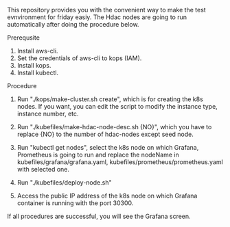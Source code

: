 This repository provides you with the convenient way to make the test evnvironment for friday easiy. 
The Hdac nodes are going to run automatically after doing the procedure below.

Prerequsite
1. Install aws-cli.
2. Set the credentials of aws-cli to kops (IAM).
3. Install kops.
4. Install kubectl.

Procedure
1. Run "./kops/make-cluster.sh create", which is for creating the k8s nodes. If you want, you can edit the script to modify the instance type, instance number, etc.

2. Run "./kubefiles/make-hdac-node-desc.sh {NO}", which you have to replace {NO} to the number of hdac-nodes except seed node. 

3. Run "kubectl get nodes", select the k8s node on which Grafana, Prometheus is going to run and replace the nodeName in kubefiles/grafana/grafana.yaml, kubefiles/prometheus/prometheus.yaml with selected one.

4. Run "./kubefiles/deploy-node.sh"

5. Access the public IP address of the k8s node on which Grafana container is running with the port 30300. 

If all procedures are successful, you will see the Grafana screen.

